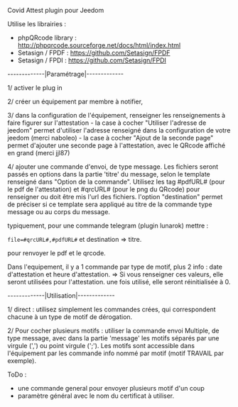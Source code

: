 Covid Attest plugin pour Jeedom

Utilise les librairies :
 * phpQRcode library : http://phpqrcode.sourceforge.net/docs/html/index.html
 *  Setasign / FPDF : https://github.com/Setasign/FPDF
 *  Setasign / FPDI : https://github.com/Setasign/FPDI
 
 
 -------------|Paramétrage|-------------
 
 1/ activer le plug in
 
 2/ créer un équipement par membre à notifier,
 
 3/ dans la configuration de l'équipement, renseigner les renseignements à faire figurer sur l'attestation
      - la case à cocher "Utiliser l'adresse de jeedom" permet d'utiliser l'adresse renseigné dans la configuration de votre jeedom (merci naboleo)
      - la case à cocher "Ajout de la seconde page" permet d'ajouter une seconde page à l'attestation, avec le QRcode affiché en grand (merci jjl87)
  

 
 4/ ajouter une commande d'envoi, de type message. Les fichiers seront passés en options dans la partie 'titre' du message, selon le template renseigné dans "Option de la commande". Utilisez les tag #pdfURL# (pour  le pdf de l'attestation) et #qrcURL# (pour le png du QRcode)  pour renseigner ou doit être mis l'url des fichiers.
 l'option "destination" permet de préciser si ce template sera appliqué au titre de la commande type message ou au corps du message.
 

 typiquement, pour une commande telegram (plugin lunarok) mettre : 
 
```file=#qrcURL#,#pdfURL#```
et destination => titre.

pour renvoyer le pdf et le qrcode.

Dans l'equipement, il y a 1 commande par type de motif, plus 2 info : date d'attestation et heure d'attestation.
=> Si vous renseigner ces valeurs, elle seront utilisées pour l'attestation.
une fois utilisé, elle seront réinitialisée à 0.

 -------------|Utilisation|-------------

1/ direct : utilisez simplement les commandes crées, qui correspondent chacune à un type de motif de dérogation.

2/ Pour cocher plusieurs motifs : utiliser la commande envoi Multiple, de type message, avec dans la partie 'message' les motifs séparés par une virgule (',') ou point virgule (';'). Les motifs sont accessible dans l'équipement par les commande info nommé par motif (motif TRAVAIL par exemple).

ToDo : 
* une commande general pour envoyer plusieurs motif d'un coup
* paramètre général avec le nom du certificat à utiliser.


